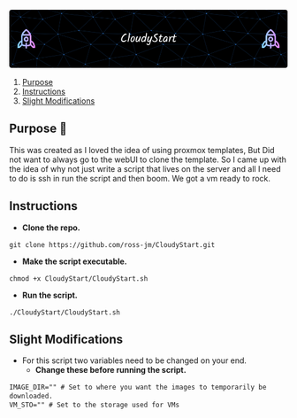 ![Header](assets/github-header-image.png)

1. [Purpose](#purpose)
2. [Instructions](#instructions)
3. [Slight Modifications](#slight-modifications)


## Purpose 🤔

This was created as I loved the idea of using proxmox templates, But Did not want to always go to the webUI to clone the template. So I came up with the idea of why not just write a script that lives on the server and all I need to do is ssh in run the script and then boom. We got a vm ready to rock.

## Instructions

- **Clone the repo.**
```
git clone https://github.com/ross-jm/CloudyStart.git
```


- **Make the script executable.**
 ```
 chmod +x CloudyStart/CloudyStart.sh
 ```

- **Run the script.**
 ```
 ./CloudyStart/CloudyStart.sh
```

## Slight Modifications

- For this script two variables need to be changed on your end.
    - **Change these before running the script.**

```
IMAGE_DIR="" # Set to where you want the images to temporarily be downloaded. 
VM_STO="" # Set to the storage used for VMs
```
